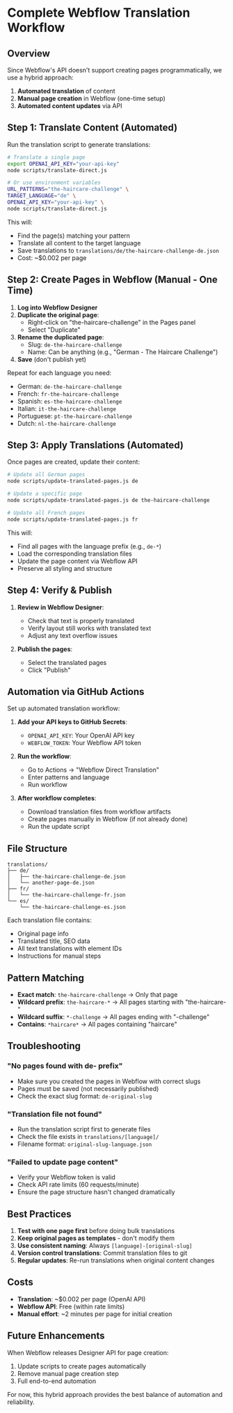 # Complete Webflow Translation Workflow

## Overview
Since Webflow's API doesn't support creating pages programmatically, we use a hybrid approach:
1. **Automated translation** of content
2. **Manual page creation** in Webflow (one-time setup)
3. **Automated content updates** via API

## Step 1: Translate Content (Automated)

Run the translation script to generate translations:

```bash
# Translate a single page
export OPENAI_API_KEY="your-api-key"
node scripts/translate-direct.js

# Or use environment variables
URL_PATTERNS="the-haircare-challenge" \
TARGET_LANGUAGE="de" \
OPENAI_API_KEY="your-api-key" \
node scripts/translate-direct.js
```

This will:
- Find the page(s) matching your pattern
- Translate all content to the target language
- Save translations to `translations/de/the-haircare-challenge-de.json`
- Cost: ~$0.002 per page

## Step 2: Create Pages in Webflow (Manual - One Time)

1. **Log into Webflow Designer**
2. **Duplicate the original page**:
   - Right-click on "the-haircare-challenge" in the Pages panel
   - Select "Duplicate"
3. **Rename the duplicated page**:
   - Slug: `de-the-haircare-challenge`
   - Name: Can be anything (e.g., "German - The Haircare Challenge")
4. **Save** (don't publish yet)

Repeat for each language you need:
- German: `de-the-haircare-challenge`
- French: `fr-the-haircare-challenge`
- Spanish: `es-the-haircare-challenge`
- Italian: `it-the-haircare-challenge`
- Portuguese: `pt-the-haircare-challenge`
- Dutch: `nl-the-haircare-challenge`

## Step 3: Apply Translations (Automated)

Once pages are created, update their content:

```bash
# Update all German pages
node scripts/update-translated-pages.js de

# Update a specific page
node scripts/update-translated-pages.js de the-haircare-challenge

# Update all French pages
node scripts/update-translated-pages.js fr
```

This will:
- Find all pages with the language prefix (e.g., `de-*`)
- Load the corresponding translation files
- Update the page content via Webflow API
- Preserve all styling and structure

## Step 4: Verify & Publish

1. **Review in Webflow Designer**:
   - Check that text is properly translated
   - Verify layout still works with translated text
   - Adjust any text overflow issues

2. **Publish the pages**:
   - Select the translated pages
   - Click "Publish"

## Automation via GitHub Actions

Set up automated translation workflow:

1. **Add your API keys to GitHub Secrets**:
   - `OPENAI_API_KEY`: Your OpenAI API key
   - `WEBFLOW_TOKEN`: Your Webflow API token

2. **Run the workflow**:
   - Go to Actions → "Webflow Direct Translation"
   - Enter patterns and language
   - Run workflow

3. **After workflow completes**:
   - Download translation files from workflow artifacts
   - Create pages manually in Webflow (if not already done)
   - Run the update script

## File Structure

```
translations/
├── de/
│   ├── the-haircare-challenge-de.json
│   └── another-page-de.json
├── fr/
│   └── the-haircare-challenge-fr.json
└── es/
    └── the-haircare-challenge-es.json
```

Each translation file contains:
- Original page info
- Translated title, SEO data
- All text translations with element IDs
- Instructions for manual steps

## Pattern Matching

- **Exact match**: `the-haircare-challenge` → Only that page
- **Wildcard prefix**: `the-haircare-*` → All pages starting with "the-haircare-"
- **Wildcard suffix**: `*-challenge` → All pages ending with "-challenge"
- **Contains**: `*haircare*` → All pages containing "haircare"

## Troubleshooting

### "No pages found with de- prefix"
- Make sure you created the pages in Webflow with correct slugs
- Pages must be saved (not necessarily published)
- Check the exact slug format: `de-original-slug`

### "Translation file not found"
- Run the translation script first to generate files
- Check the file exists in `translations/[language]/`
- Filename format: `original-slug-language.json`

### "Failed to update page content"
- Verify your Webflow token is valid
- Check API rate limits (60 requests/minute)
- Ensure the page structure hasn't changed dramatically

## Best Practices

1. **Test with one page first** before doing bulk translations
2. **Keep original pages as templates** - don't modify them
3. **Use consistent naming**: Always `[language]-[original-slug]`
4. **Version control translations**: Commit translation files to git
5. **Regular updates**: Re-run translations when original content changes

## Costs

- **Translation**: ~$0.002 per page (OpenAI API)
- **Webflow API**: Free (within rate limits)
- **Manual effort**: ~2 minutes per page for initial creation

## Future Enhancements

When Webflow releases Designer API for page creation:
1. Update scripts to create pages automatically
2. Remove manual page creation step
3. Full end-to-end automation

For now, this hybrid approach provides the best balance of automation and reliability.